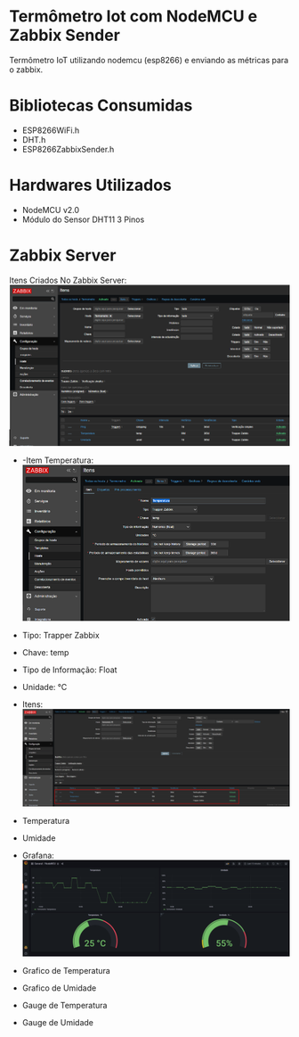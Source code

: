 # Termômetro Iot com NodeMCU e Zabbix Sender
Termômetro IoT utilizando nodemcu (esp8266) e enviando as métricas para o zabbix. 

# Bibliotecas Consumidas
 - ESP8266WiFi.h
 - DHT.h
 - ESP8266ZabbixSender.h

 # Hardwares Utilizados
 - NodeMCU v2.0
 - Módulo do Sensor DHT11 3 Pinos


# Zabbix Server

Itens Criados No Zabbix Server:
![](/Imagens/Host.png)



- -Item Temperatura:
![](/Imagens/Item_temperatura.png)
- Tipo: Trapper Zabbix
- Chave: temp
- Tipo de Informação: Float
- Unidade: °C



- Itens:
![](/Imagens/NodeMCU%20Zabbix%20HOST.png)
 - Temperatura
 - Umidade

- Grafana:
![](/Imagens/NodeMCU%20Grafana.png)
 - Grafico de Temperatura
 - Grafico de Umidade
 - Gauge de Temperatura
 - Gauge de Umidade
